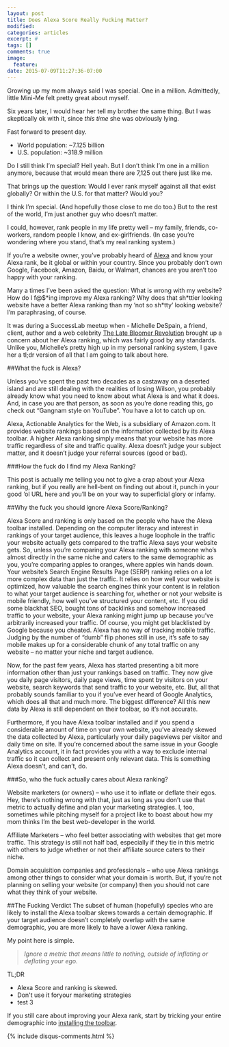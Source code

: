 ```yaml
---
layout: post
title: Does Alexa Score Really Fucking Matter?
modified:
categories: articles
excerpt: #
tags: []
comments: true
image:
  feature:
date: 2015-07-09T11:27:36-07:00
---
```



Growing up my mom always said I was special. One in a million. Admittedly, little Mini-Me felt pretty great about myself. 

Six years later, I would hear her tell my brother the same thing. But I was skeptically ok with it, since *this time* she was obviously lying.

Fast forward to present day. 

- World population: ~7.125 billion
- U.S. population: ~318.9 million

Do I still think I’m special? Hell yeah. But I don’t think I’m one in a million anymore, because that would mean there are 7,125 out there just like me. 

That brings up the question: Would I ever rank myself against all that exist globally? Or within the U.S. for that matter? Would you?

I think I’m special. (And hopefully those close to me do too.) But to the rest of the world, I’m just another guy who doesn’t matter. 

I could, however, rank people in my life pretty well – my family, friends, co-workers, random people I know, and ex-girlfriends. (In case you’re wondering where you stand, that’s my real ranking system.)

If you’re a website owner, you’ve probably heard of [Alexa](http://www.alexa.com/) and know your Alexa rank, be it global or within your country. Since you probably don’t own Google, Facebook, Amazon, Baidu, or Walmart, chances are you aren’t too happy with your ranking. 


Many a times I’ve been asked the question: What is wrong with my website? How do I f@$\*ing improve my Alexa ranking? Why does that sh\*ttier looking website have a better Alexa ranking than my ‘not so sh\*tty’ looking website?  I’m paraphrasing, of course. 

It was during a SuccessLab meetup when - Michelle DeSpain, a friend, client, author and a web celebrity [The Late Bloomer Revolution](http://www.thelatebloomerrevolition.com) brought up a concern about her Alexa ranking, which was fairly good by any standards. Unlike you, Michelle’s pretty high up in my personal ranking system, I gave her a tl;dr version of all that I am going to talk about here.

##What the fuck is Alexa?

Unless you’ve spent the past two decades as a castaway on a deserted island and are still dealing with the realities of losing Wilson, you probably already know what you need to know about what Alexa is and what it does. And, in case you are that person, as soon as you’re done reading this, go check out “Gangnam style on YouTube”. You have a lot to catch up on.

Alexa, Actionable Analytics for the Web, is a subsidiary of Amazon.com. It provides website rankings based on the information collected by its Alexa toolbar. A higher Alexa ranking simply means that your website has more traffic regardless of site and traffic quality. Alexa doesn’t judge your subject matter, and it doesn’t judge your referral sources (good or bad). 

###How the fuck do I find my Alexa Ranking? 

This post is actually me telling you not to give a crap about your Alexa ranking, but if you really are hell-bent on finding out about it, punch in your good ‘ol URL here and you’ll be on your way to superficial glory or infamy.

##Why the fuck you should ignore Alexa Score/Ranking?

Alexa Score and ranking is only based on the people who have the Alexa toolbar installed. Depending on the computer literacy and interest in rankings of your target audience, this leaves a huge loophole in the traffic your website actually gets compared to the traffic Alexa says your website gets. So, unless you’re comparing your Alexa ranking with someone who’s almost directly in the same niche and caters to the same demographic as you, you’re comparing apples to oranges, where apples win hands down.
Your website’s Search Engine Results Page (SERP) ranking relies on a lot more complex data than just the traffic. It relies on how well your website is optimized, how valuable the search engines think your content is in relation to what your target audience is searching for, whether or not your website is mobile friendly, how well you’ve structured your content, etc. If you did some blackhat SEO, bought tons of backlinks and somehow increased traffic to your website, your Alexa ranking might jump up because you’ve arbitrarily increased your traffic. Of course, you might get blacklisted by Google because you cheated.
Alexa has no way of tracking mobile traffic. Judging by the number of “dumb” flip phones still in use, it’s safe to say mobile makes up for a considerable chunk of any total traffic on any website – no matter your niche and target audience.

Now, for the past few years, Alexa has started presenting a bit more information other than just your rankings based on traffic. They now give you daily page visitors, daily page views, time spent by visitors on your website, search keywords that send traffic to your website, etc. But, all that probably sounds familiar to you if you’ve ever heard of Google Analytics, which does all that and much more. The biggest difference? All this new data by Alexa is still dependent on their toolbar, so it’s not accurate. 

Furthermore, if you have Alexa toolbar installed and if you spend a considerable amount of time on your own website, you’ve already skewed the data collected by Alexa, particularly your daily pageviews per visitor and daily time on site. If you’re concerned about the same issue in your Google Analytics account, it in fact provides you with a way to exclude internal traffic so it can collect and present only relevant data. This is something Alexa doesn’t, and can’t, do.

###So, who the fuck actually cares about Alexa ranking?

Website marketers (or owners) – who use it to inflate or deflate their egos. Hey, there’s nothing wrong with that, just as long as you don’t use that metric to actually define and plan your marketing strategies. I, too, sometimes while pitching myself for a project like to boast about how my mom thinks I’m the best web-developer in the world. 

Affiliate Marketers – who feel better associating with websites that get more traffic. This strategy is still not half bad, especially if they tie in this metric with others to judge whether or not their affiliate source caters to their niche. 

Domain acquisition companies and professionals – who use Alexa rankings among other things to consider what your domain is worth. But, if you’re not planning on selling your website (or company) then you should not care what they think of your website. 

##The Fucking Verdict
The subset of human (hopefully) species who are likely to install the Alexa toolbar skews towards a certain demographic. If your target audience doesn’t completely overlap with the same demographic, you are more likely to have a lower Alexa ranking. 

My point here is simple. 

>*Ignore a metric that means little to nothing, outside of inflating or deflating your ego.*

<div class="tldr">
<div class="tldr-title">TL;DR</div>
<ul>
	<li>Alexa Score and ranking is skewed.</li>
	<li>Don't use it foryour marketing strategies</li>
	<li>test 3</li>
</ul>
</div>

If you still care about improving your Alexa rank, start by tricking your entire demographic into [installing the toolbar](http://www.alexa.com/toolbar). 



{% include disqus-comments.html %}
